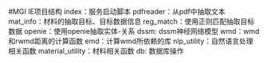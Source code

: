 #MGI IE项目结构
index：服务启动脚本
pdfreader：从pdf中抽取文本
mat_info：材料的抽取目标、目标数据信息
reg_match：使用正则匹配抽取目标数据
openie：使用openie抽取实体-关系
dssm: dssm神经网络模型
wmd：wmd和rwmd距离的计算函数
emd：计算wmd所依赖的库
nlp_utility：自然语言处理相关函数
material_utility：材料相关函数
db: 数据库操作